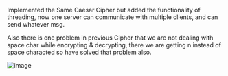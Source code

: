 Implemented the Same Caesar Cipher but added the functionality of threading, now one server can communicate with multiple clients, and can send whatever msg.

Also there is one problem in previous Cipher that we are not dealing with space char while encrypting & decrypting, there we are getting n instead of space characted so have solved that problem also.

![image](https://github.com/himansh19/Cryptography-Algorithm/assets/89848299/c1a2f422-e716-43fa-8d57-b51701daefce)
